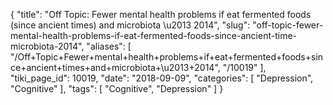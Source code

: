 {
    "title": "Off Topic: Fewer mental health problems if eat fermented foods (since ancient times) and microbiota \u2013 2014",
    "slug": "off-topic-fewer-mental-health-problems-if-eat-fermented-foods-since-ancient-time-microbiota-2014",
    "aliases": [
        "/Off+Topic+Fewer+mental+health+problems+if+eat+fermented+foods+since+ancient+times+and+microbiota+\u2013+2014",
        "/10019"
    ],
    "tiki_page_id": 10019,
    "date": "2018-09-09",
    "categories": [
        "Depression",
        "Cognitive"
    ],
    "tags": [
        "Cognitive",
        "Depression"
    ]
}